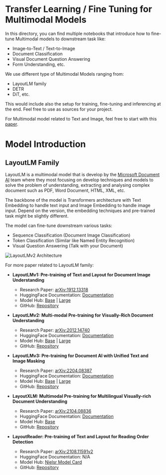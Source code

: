 # Transfer Learning / Fine Tuning for Multimodal Models

In this directory, you can find multiple notebooks that introduce how to fine-tune Multimodal models to downstream task like:
 - Image-to-Text / Text-to-Image
 - Document Classification
 - Visual Document Question Answering 
 - Form Understanding, etc.

We use different type of Multimodal Models ranging from:
 - LayoutLM family
 - DETR
 - DiT, etc.

This would include also the setup for training, fine-tuning and inferencing at the end. Feel free to use as sources for your project.

For Multimodal model related to Text and Image, feel free to start with this [paper](https://arxiv.org/abs/2111.08609).

# Model Introduction

## LayoutLM Family
LayoutLM is a multimodal model that is develop by the [Microsoft Document AI](https://www.microsoft.com/en-us/research/project/document-ai/overview/) team where they most focusing on develop techniques and models to solve the problem of understanding, extracting and analysing complex document such as PDF, Word Document, HTML, XML, etc.

The backbone of the model is Transformers architecture with Text Embedding to handle text input and Image Embedding to handle image input. Depend on the version, the embedding techniques and pre-trained task might be slightly different.

The model can fine-tune downstream various tasks:
- Sequence Classification (Document Image Classification)
- Token Classification (Similar like Named Entity Recognition)
- Visual Question Answering (Talk with your Document)

![LayoutLMv2 Architecture](https://th.bing.com/th/id/OIP.uS8KaZ-dipmmY57gkEReZgHaGm?pid=ImgDet&w=897&h=800&rs=1)

For more paper related to LayoutLM family:
- __LayoutLMv1: Pre-training of Text and Layout for Document Image Understanding__
    - Research Paper: [arXiv:1912.13318](https://arxiv.org/abs/1912.13318)
    - HuggingFace Documentation: [Documentation](https://huggingface.co/docs/transformers/model_doc/layoutlm)
    - Model Hub: [Base](https://huggingface.co/microsoft/layoutlm-base-uncased) | [Large](https://huggingface.co/microsoft/layoutlm-large-uncased)
    - GitHub: [Repository](https://github.com/microsoft/unilm/tree/master/layoutlm)

- __LayoutLMv2: Multi-modal Pre-training for Visually-Rich Document Understanding__
    - Research Paper: [arXiv:2012.14740](https://arxiv.org/abs/2012.14740)
    - HuggingFace Documentation: [Documentation](https://huggingface.co/docs/transformers/model_doc/layoutlmv2)
    - Model Hub: [Base](https://huggingface.co/microsoft/layoutlmv2-base-uncased) | [Large](https://huggingface.co/microsoft/layoutlmv2-large-uncased)
    - GitHub: [Repository](https://github.com/microsoft/unilm/tree/master/layoutlmv2)

- __LayoutLMv3: Pre-training for Document AI with Unified Text and Image Masking__
    - Research Paper: [arXiv:2204.08387](https://arxiv.org/abs/2204.08387)
    - HuggingFace Documentation: [Documentation](https://huggingface.co/docs/transformers/model_doc/layoutlmv3)
    - Model Hub: [Base](https://huggingface.co/microsoft/layoutlmv3-base) | [Large](https://huggingface.co/microsoft/layoutlmv3-large)
    - GitHub: [Repository](https://github.com/microsoft/unilm/tree/master/layoutlmv3)

- __LayoutXLM: Multimodal Pre-training for Multilingual Visually-rich Document Understanding__
    - Research Paper: [arXiv:2104.08836](https://arxiv.org/abs/2104.08836)
    - HuggingFace Documentation: [Documentation](https://huggingface.co/docs/transformers/model_doc/layoutxlm)
    - Model Hub: [Base](https://huggingface.co/microsoft/layoutxlm-base)
    - GitHub: [Repository](https://github.com/microsoft/unilm/tree/master/layoutxlm)

- __LayoutReader: Pre-training of Text and Layout for Reading Order Detection__
    - Research Paper: [arXiv:2108.11591v2](https://arxiv.org/abs/2108.11591v2)
    - HuggingFace Documentation: N/A
    - Model Hub: [Nielsr Model Card](https://huggingface.co/nielsr/layoutreader-readingbank)
    - GitHub: [Repository](https://github.com/microsoft/unilm/tree/master/layoutreader)